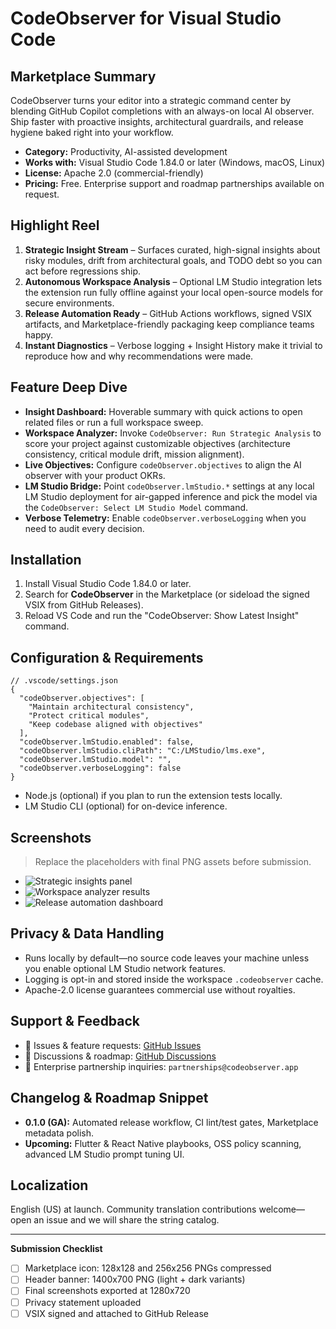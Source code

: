 # CodeObserver for Visual Studio Code

## Marketplace Summary
CodeObserver turns your editor into a strategic command center by blending GitHub Copilot completions with an always-on local AI observer. Ship faster with proactive insights, architectural guardrails, and release hygiene baked right into your workflow.

- **Category:** Productivity, AI-assisted development
- **Works with:** Visual Studio Code 1.84.0 or later (Windows, macOS, Linux)
- **License:** Apache 2.0 (commercial-friendly)
- **Pricing:** Free. Enterprise support and roadmap partnerships available on request.

## Highlight Reel
1. **Strategic Insight Stream** – Surfaces curated, high-signal insights about risky modules, drift from architectural goals, and TODO debt so you can act before regressions ship.
2. **Autonomous Workspace Analysis** – Optional LM Studio integration lets the extension run fully offline against your local open-source models for secure environments.
3. **Release Automation Ready** – GitHub Actions workflows, signed VSIX artifacts, and Marketplace-friendly packaging keep compliance teams happy.
4. **Instant Diagnostics** – Verbose logging + Insight History make it trivial to reproduce how and why recommendations were made.

## Feature Deep Dive
- **Insight Dashboard:** Hoverable summary with quick actions to open related files or run a full workspace sweep.
- **Workspace Analyzer:** Invoke `CodeObserver: Run Strategic Analysis` to score your project against customizable objectives (architecture consistency, critical module drift, mission alignment).
- **Live Objectives:** Configure `codeObserver.objectives` to align the AI observer with your product OKRs.
- **LM Studio Bridge:** Point `codeObserver.lmStudio.*` settings at any local LM Studio deployment for air-gapped inference and pick the model via the `CodeObserver: Select LM Studio Model` command.
- **Verbose Telemetry:** Enable `codeObserver.verboseLogging` when you need to audit every decision.

## Installation
1. Install Visual Studio Code 1.84.0 or later.
2. Search for **CodeObserver** in the Marketplace (or sideload the signed VSIX from GitHub Releases).
3. Reload VS Code and run the "CodeObserver: Show Latest Insight" command.

## Configuration & Requirements
```jsonc
// .vscode/settings.json
{
  "codeObserver.objectives": [
    "Maintain architectural consistency",
    "Protect critical modules",
    "Keep codebase aligned with objectives"
  ],
  "codeObserver.lmStudio.enabled": false,
  "codeObserver.lmStudio.cliPath": "C:/LMStudio/lms.exe",
  "codeObserver.lmStudio.model": "",
  "codeObserver.verboseLogging": false
}
```
- Node.js (optional) if you plan to run the extension tests locally.
- LM Studio CLI (optional) for on-device inference.

## Screenshots
> Replace the placeholders with final PNG assets before submission.
- ![Strategic insights panel](./images/marketplace/insight-panel.png)
- ![Workspace analyzer results](./images/marketplace/workspace-analyzer.png)
- ![Release automation dashboard](./images/marketplace/release-automation.png)

## Privacy & Data Handling
- Runs locally by default—no source code leaves your machine unless you enable optional LM Studio network features.
- Logging is opt-in and stored inside the workspace `.codeobserver` cache.
- Apache-2.0 license guarantees commercial use without royalties.

## Support & Feedback
- 📮 Issues & feature requests: [GitHub Issues](https://github.com/SatyamSaxena1/codeobserver-preview/issues)
- 💬 Discussions & roadmap: [GitHub Discussions](https://github.com/SatyamSaxena1/codeobserver-preview/discussions)
- 🤝 Enterprise partnership inquiries: `partnerships@codeobserver.app`

## Changelog & Roadmap Snippet
- **0.1.0 (GA):** Automated release workflow, CI lint/test gates, Marketplace metadata polish.
- **Upcoming:** Flutter & React Native playbooks, OSS policy scanning, advanced LM Studio prompt tuning UI.

## Localization
English (US) at launch. Community translation contributions welcome—open an issue and we will share the string catalog.

---
**Submission Checklist**
- [ ] Marketplace icon: 128x128 and 256x256 PNGs compressed
- [ ] Header banner: 1400x700 PNG (light + dark variants)
- [ ] Final screenshots exported at 1280x720
- [ ] Privacy statement uploaded
- [ ] VSIX signed and attached to GitHub Release
